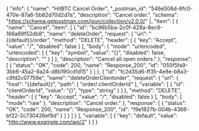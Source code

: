 {
  "info": {
    "name": "HitBTC Cancel Order",
    "_postman_id": "546e506d-6fc0-470e-87a6-5b82d70d2d7a",
    "description": "Cancel order.",
    "schema": "https://schema.getpostman.com/json/collection/v2.0.0/"
  },
  "item": [
    {
      "name": "Cancel",
      "item": [
        {
          "id": "bc96b5ba-2c0f-428a-8ec6-166a69f52db8",
          "name": "deleteOrder",
          "request": {
            "url": "{{default}}/order",
            "method": "DELETE",
            "header": [
              {
                "key": "Accept",
                "value": "*/*",
                "disabled": false
              }
            ],
            "body": {
              "mode": "urlencoded",
              "urlencoded": [
                {
                  "key": "symbol",
                  "value": "{}",
                  "disabled": false,
                  "description": ""
                }
              ]
            },
            "description": "Cancel all open orders."
          },
          "response": [
            {
              "status": "OK",
              "code": 200,
              "name": "Response_200",
              "id": "055f5fa9-3bb6-45a2-8a24-d8b190cd1d15"
            }
          ]
        },
        {
          "id": "fc2d35d6-ff35-4e8e-b8a3-c9fd2c07759e",
          "name": "deleteOrderClientorder",
          "request": {
            "url": {
              "host": "{{default}}",
              "path": [
                "order/:clientOrderId"
              ],
              "variable": [
                {
                  "id": "clientOrderId",
                  "value": "{}",
                  "type": "string"
                }
              ]
            },
            "method": "DELETE",
            "header": [
              {
                "key": "Accept",
                "value": "*/*",
                "disabled": false
              }
            ],
            "body": {
              "mode": "raw"
            },
            "description": "Cancel order."
          },
          "response": [
            {
              "status": "OK",
              "code": 200,
              "name": "Response_200",
              "id": "f9e1827b-004b-4366-bf22-2c730426ef9d"
            }
          ]
        }
      ]
    }
  ],
  "variable": [
    {
      "key": "default",
      "value": "http://www.example.com/api/2"
    }
  ]
}